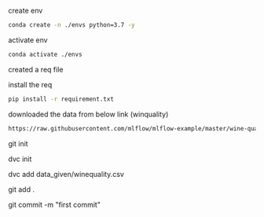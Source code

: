 
create env
```bash
conda create -n ./envs python=3.7 -y
```

activate env
```bash
conda activate ./envs
```

created a req file

install the req
```bash
pip install -r requirement.txt
```

downloaded the data from below link (winquality)
```bash
https://raw.githubusercontent.com/mlflow/mlflow-example/master/wine-quality.csv
```

git init

dvc init

dvc add data_given/winequality.csv

git add .

git commit -m "first commit"